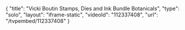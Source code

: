 {
    "title": "Vicki Boutin Stamps, Dies and Ink Bundle  Botanicals",
    "type": "solo",
    "layout": "iframe-static",
    "videoId": "112337408",
    "url": "\/tvpembed\/112337408"
}